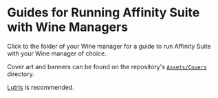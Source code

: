 # Guides for Running Affinity Suite with Wine Managers

Click to the folder of your Wine manager for a guide to run Affinity Suite with your Wine manager of choice.

Cover art and banners can be found on the repository's [`Assets/Covers`](/Assets/Covers) directory.

[Lutris](https://github.com/seapear/AffinityOnLinux/blob/main/Guides/Lutris/Guide.md) is recommended.
